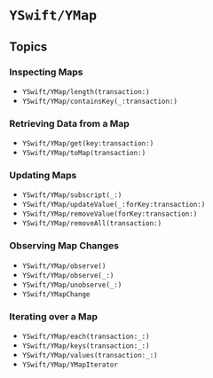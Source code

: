 # ``YSwift/YMap``

## Topics

### Inspecting Maps

- ``YSwift/YMap/length(transaction:)``
- ``YSwift/YMap/containsKey(_:transaction:)``

### Retrieving Data from a Map

- ``YSwift/YMap/get(key:transaction:)``
- ``YSwift/YMap/toMap(transaction:)``

### Updating Maps

- ``YSwift/YMap/subscript(_:)``
- ``YSwift/YMap/updateValue(_:forKey:transaction:)``
- ``YSwift/YMap/removeValue(forKey:transaction:)``
- ``YSwift/YMap/removeAll(transaction:)``

### Observing Map Changes

- ``YSwift/YMap/observe()``
- ``YSwift/YMap/observe(_:)``
- ``YSwift/YMap/unobserve(_:)``
- ``YSwift/YMapChange``

### Iterating over a Map

- ``YSwift/YMap/each(transaction:_:)``
- ``YSwift/YMap/keys(transaction:_:)``
- ``YSwift/YMap/values(transaction:_:)``
- ``YSwift/YMap/YMapIterator``
